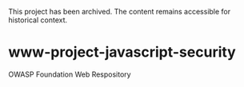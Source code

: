 This project has been archived. The content remains accessible for historical context.

# www-project-javascript-security
OWASP Foundation Web Respository
